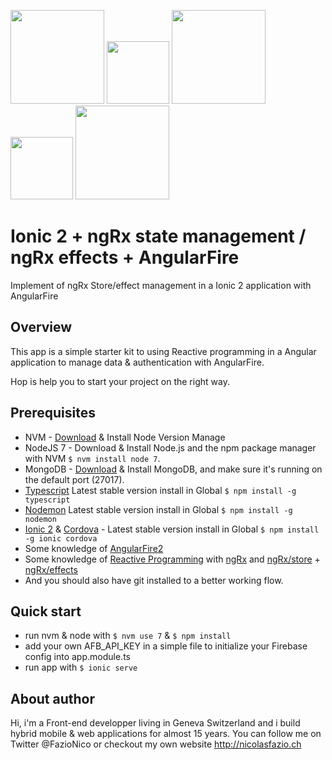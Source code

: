 <!--
@Author: Nicolas Fazio <webmaster-fazio>
@Date:   16-03-2017
@Email:  contact@nicolasfazio.ch
@Last modified by:   webmaster-fazio
@Last modified time: 16-03-2017
-->
<img src="https://camo.githubusercontent.com/dfb47c8fd89796ded8fcedaa09883d67297cf58b/687474703a2f2f636c6f75646f6b692e636f6d2f696d616765732f6672616d65776f726b732f696f6e69632e706e67" height="150px"> <img src="https://image.freepik.com/icones-gratuites/signe-plus_318-54005.jpg" height="100px"> <img src="https://avatars2.githubusercontent.com/u/16272733?v=3&s=200" height="150px"> <img src="https://image.freepik.com/icones-gratuites/signe-plus_318-54005.jpg" height="100px"> <img src="https://lh3.googleusercontent.com/TMqvJdxi8bUMcux_bRQeGUkN4qhSNio1Katx7GSxI5cX7wyuv_nFssaBb1DJ3FcLc0N1OqxpDLy7ln8LXdbeiCS5MwEAr3g=s688" height="150px" >

# Ionic 2 + ngRx state management / ngRx effects + AngularFire
Implement of ngRx Store/effect management in a Ionic 2 application with AngularFire

## Overview
This app is a simple starter kit to using Reactive programming in a Angular application to manage data & authentication with AngularFire.

Hop is help you to start your project on the right way.

## Prerequisites
- NVM - [Download](https://github.com/creationix/nvm) & Install Node Version Manage
- NodeJS 7 - Download & Install Node.js and the npm package manager with NVM `$ nvm install node 7`.
- MongoDB - [Download](https://www.mongodb.com) & Install MongoDB, and make sure it's running on the default port (27017).
- [Typescript](https://www.npmjs.com/package/typescript) Latest stable version install in Global `$ npm install -g typescript`
- [Nodemon](https://nodemon.io/) Latest stable version install in Global `$ npm install -g nodemon`
- [Ionic 2](https://ionicframework.com/) & [Cordova](https://cordova.apache.org/) - Latest stable version install in Global `$ npm install -g ionic cordova`
- Some knowledge of [AngularFire2](https://github.com/angular/angularfire2)
- Some knowledge of [Reactive Programming](http://reactivex.io/) with [ngRx](https://github.com/ngrx) and [ngRx/store](https://github.com/ngrx/store) + [ngRx/effects](https://github.com/ngrx/effects)
- And you should also have git installed to a better working flow.

## Quick start
- run nvm & node with `$ nvm use 7` & `$ npm install`
- add your own AFB_API_KEY in a simple file to initialize your Firebase config into app.module.ts
- run app with `$ ionic serve`

## About author
Hi, i'm a Front-end developper living in Geneva Switzerland and i build hybrid mobile & web applications for almost 15 years. You can follow me on Twitter @FazioNico or checkout my own website http://nicolasfazio.ch
